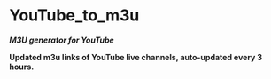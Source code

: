 # YouTube_to_m3u

**_M3U generator for YouTube_**

**Updated m3u links of YouTube live channels, auto-updated every 3 hours.**
